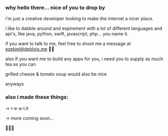 ### why hello there... nice of you to drop by

i'm just a creative developer looking to make the internet a nicer place.

i like to dabble around and expirement with a lot of different languages and api's, like java, python, swift, javascript, php... you name it.

if you want to talk to me, feel free to shoot me a message at ezekiel@deblois.me 👋🏽



also if you want me to build any apps for you, i need you to supply as much tea as you can

grilled cheese & tomato soup would also be nice



anyways 



### also i made these things:

-> r-e-a-l.it

-> more coming soon...





👨🏽‍💻
